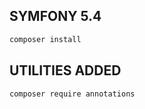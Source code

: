 ## SYMFONY 5.4 

```bash
composer install
```

## UTILITIES ADDED
```bash
composer require annotations
```

